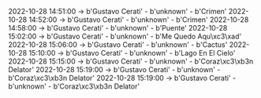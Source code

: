 2022-10-28 14:51:00 -> b'Gustavo Cerati' - b'unknown' - b'Crimen'
2022-10-28 14:52:00 -> b'Gustavo Cerati' - b'unknown' - b'Crimen'
2022-10-28 14:58:00 -> b'Gustavo Cerati' - b'unknown' - b'Puente'
2022-10-28 15:02:00 -> b'Gustavo Cerati' - b'unknown' - b'Me Quedo Aqu\xc3\xad'
2022-10-28 15:06:00 -> b'Gustavo Cerati' - b'unknown' - b'Cactus'
2022-10-28 15:10:00 -> b'Gustavo Cerati' - b'unknown' - b'Lago En El Cielo'
2022-10-28 15:15:00 -> b'Gustavo Cerati' - b'unknown' - b'Coraz\xc3\xb3n Delator'
2022-10-28 15:19:00 -> b'Gustavo Cerati' - b'unknown' - b'Coraz\xc3\xb3n Delator'
2022-10-28 15:19:00 -> b'Gustavo Cerati' - b'unknown' - b'Coraz\xc3\xb3n Delator'
